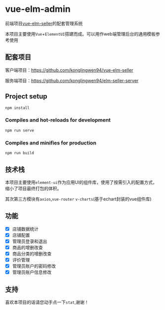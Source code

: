 # vue-elm-admin

前端项目[vue-elm-seller](https://github.com/konglingwen94/vue-elm-seller)的配套管理系统

本项目主要使用`Vue`+`ElementUI`搭建而成。可以用作web端管理后台的通用模板参考使用

## 配套项目

客户端项目：<https://github.com/konglingwen94/vue-elm-seller>

服务端项目：<https://github.com/konglingwen94/elm-seller-server>
## Project setup
```
npm install
```

### Compiles and hot-reloads for development
```
npm run serve
```

### Compiles and minifies for production
```
npm run build
```

## 技术栈

本项目主要使用`element-ui`作为应用UI的组件库，使用了按需引入的配置方式，缩小了项目最终打包的体积。

其次第三方模块有`axios`,`vue-router` `v-charts`(基于echart封装的vue组件库)

## 功能

- [x] 店铺数据统计
- [x] 店铺配置
- [x] 管理员登录和退出
- [x] 商品的增删改查
- [x] 商品分类的增删改查
- [x] 评价管理
- [x] 管理员账户的密码修改
- [x] 管理员账户信息修改

## 支持

喜欢本项目的话请您动手点一下`stat`,谢谢！
